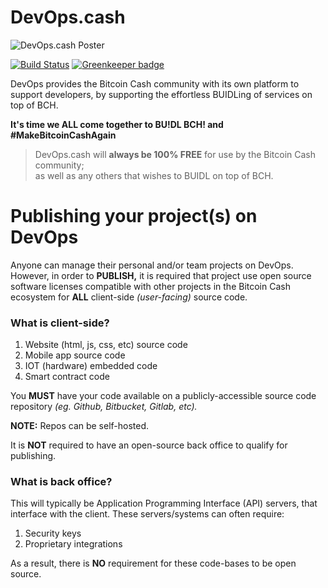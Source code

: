 # DevOps.cash

![DevOps.cash Poster](https://devops.cash/poster.jpg?1581239745)

[![Build Status](https://travis-ci.com/modenero/devops.cash.svg?branch=master)](https://travis-ci.com/modenero/devops.cash)
[![Greenkeeper badge](https://badges.greenkeeper.io/modenero/devops.cash.svg)](https://greenkeeper.io/)


DevOps provides the Bitcoin Cash community with its own platform to support developers, by supporting the effortless BUIDLing of services on top of BCH.

__It's time we ALL come together to BU!DL BCH! and #MakeBitcoinCashAgain__

> DevOps.cash will __always be 100% FREE__ for use by the Bitcoin Cash community;  
as well as any others that wishes to BUIDL on top of BCH.

# Publishing your project(s) on DevOps

Anyone can manage their personal and/or team projects on DevOps. However, in order to __PUBLISH,__ it is required that project use open source software licenses compatible with other projects in the Bitcoin Cash ecosystem for __ALL__ client-side _(user-facing)_ source code.

### What is client-side?

1. Website (html, js, css, etc) source code
2. Mobile app source code
3. IOT (hardware) embedded code
4. Smart contract code

You __MUST__ have your code available on a publicly-accessible source code repository _(eg. Github, Bitbucket, Gitlab, etc)._

__NOTE:__ Repos can be self-hosted.

It is __NOT__ required to have an open-source back office to qualify for publishing.

### What is back office?

This will typically be Application Programming Interface (API) servers, that interface with the client. These servers/systems can often require:

1. Security keys
2. Proprietary integrations

As a result, there is __NO__ requirement for these code-bases to be open source.
